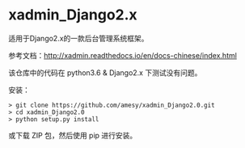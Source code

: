 # xadmin_Django2.x
适用于Django2.x的一款后台管理系统框架。 

参考文档：http://xadmin.readthedocs.io/en/docs-chinese/index.html 

该仓库中的代码在 python3.6 & Django2.x 下测试没有问题。 

安装： 

```
> git clone https://github.com/amesy/xadmin_Django2.0.git 
> cd xadmin_Django2.0
> python setup.py install 
```

或下载 ZIP 包，然后使用 pip 进行安装。
